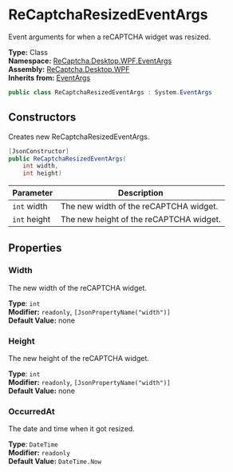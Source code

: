 # ReCaptchaResizedEventArgs
Event arguments for when a reCAPTCHA widget was resized.

**Type:** Class
<br />
**Namespace:** [ReCaptcha.Desktop.WPF.EventArgs](/ReCaptcha.Desktop/reference/recaptcha.desktop.wpf/eventargs/)
<br />
**Assembly:** [ReCaptcha.Desktop.WPF](/ReCaptcha.Desktop/reference/recaptcha.desktop.wpf/)
<br />
**Inherits from:** [EventArgs](https://learn.microsoft.com/dotnet/api/system.eventargs)

```cs
public class ReCaptchaResizedEventArgs : System.EventArgs
```

## Constructors
Creates new ReCaptchaResizedEventArgs.
```cs
[JsonConstructor]
public ReCaptchaResizedEventArgs(
    int width,
    int height)
```
| Parameter                                                                                   | Description                                                 |
|---------------------------------------------------------------------------------------------|-------------------------------------------------------------|
| `int` width | The new width of the reCAPTCHA widget. |
| `int` height | The new height of the reCAPTCHA widget. |

## Properties

### Width
The new width of the reCAPTCHA widget.

**Type**: `int`
<br />
**Modifier:** `readonly`, `[JsonPropertyName("width")]`
<br />
**Default Value:** none

### Height
The new height of the reCAPTCHA widget.

**Type**: `int`
<br />
**Modifier:** `readonly`, `[JsonPropertyName("width")]`
<br />
**Default Value:** none

### OccurredAt
The date and time when it got resized.

**Type**: `DateTime`
<br />
**Modifier:** `readonly`
<br />
**Default Value:** `DateTime.Now`